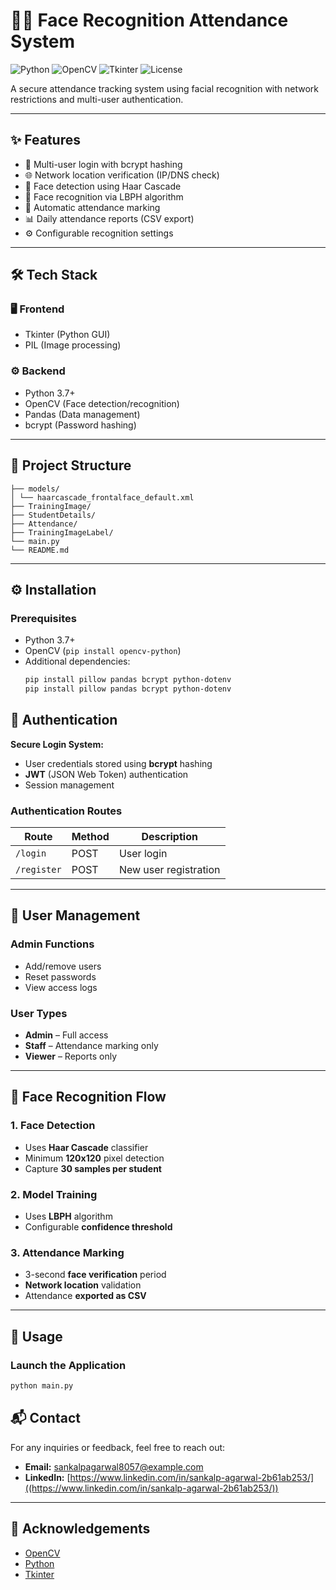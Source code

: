 # 👨‍💻 Face Recognition Attendance System

![Python](https://img.shields.io/badge/python-3.7%2B-blue)
![OpenCV](https://img.shields.io/badge/OpenCV-4.5%2B-orange)
![Tkinter](https://img.shields.io/badge/GUI-Tkinter-green)
![License](https://img.shields.io/badge/License-MIT-yellow)

A secure attendance tracking system using facial recognition with network restrictions and multi-user authentication.

---

## ✨ Features

- 🔐 Multi-user login with bcrypt hashing
- 🌐 Network location verification (IP/DNS check)
- 📸 Face detection using Haar Cascade
- 🧠 Face recognition via LBPH algorithm
- 📅 Automatic attendance marking
- 📊 Daily attendance reports (CSV export)
- ⚙️ Configurable recognition settings

---

## 🛠️ Tech Stack

### 🖥️ Frontend
- Tkinter (Python GUI)
- PIL (Image processing)

### ⚙️ Backend
- Python 3.7+
- OpenCV (Face detection/recognition)
- Pandas (Data management)
- bcrypt (Password hashing)

---

## 📁 Project Structure

```
├── models/
│ └── haarcascade_frontalface_default.xml
├── TrainingImage/ 
├── StudentDetails/ 
├── Attendance/
├── TrainingImageLabel/
└── main.py
└── README.md
```
---

## ⚙️ Installation

### Prerequisites
- Python 3.7+
- OpenCV (`pip install opencv-python`)
- Additional dependencies:
  ```bash
  pip install pillow pandas bcrypt python-dotenv
  pip install pillow pandas bcrypt python-dotenv
  ```
## 🔐 Authentication

**Secure Login System:**

- User credentials stored using **bcrypt** hashing  
- **JWT** (JSON Web Token) authentication  
- Session management  

### Authentication Routes

| Route       | Method | Description         |
|-------------|--------|---------------------|
| `/login`    | POST   | User login          |
| `/register` | POST   | New user registration |

---

## 👥 User Management

### Admin Functions

- Add/remove users  
- Reset passwords  
- View access logs  

### User Types

- **Admin** – Full access  
- **Staff** – Attendance marking only  
- **Viewer** – Reports only  

---

## 📸 Face Recognition Flow

### 1. Face Detection

- Uses **Haar Cascade** classifier  
- Minimum **120x120** pixel detection  
- Capture **30 samples per student**  

### 2. Model Training

- Uses **LBPH** algorithm  
- Configurable **confidence threshold**

### 3. Attendance Marking

- 3-second **face verification** period  
- **Network location** validation  
- Attendance **exported as CSV**

---

## 🚀 Usage

### Launch the Application

```bash
python main.py
```

## 📬 Contact

For any inquiries or feedback, feel free to reach out:

- **Email:** [sankalpagarwal8057@example.com](mailto:sankalpagarwal8057@example.com)  
- **LinkedIn:** [https://www.linkedin.com/in/sankalp-agarwal-2b61ab253/]((https://www.linkedin.com/in/sankalp-agarwal-2b61ab253/))

---

## 🙏 Acknowledgements

- [OpenCV](https://opencv.org/)
- [Python](https://www.python.org/)
- [Tkinter](https://docs.python.org/3/library/tkinter.html)
